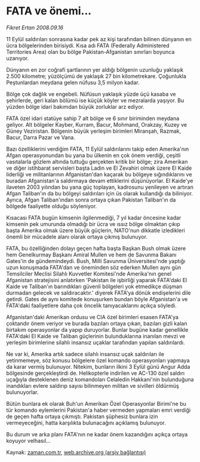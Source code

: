# FATA ve önemi...

*Fikret Ertan 2008.09.16*

<tr><td class="metin" colspan="2" style="padding-top: 20px; padding-left: 5px; padding-right: 10px;">11 Eylül saldırıları sonrasına kadar pek az kişi tarafından bilinen dünyanın en ücra bölgelerinden birisiydi. Kısa adı FATA (Federally Administered Territories Area) olan bu bölge Pakistan-Afganistan sınırları boyunca uzanıyor.</td></tr><tr><td class="metin" colspan="2" style="padding-top: 20px; padding-left: 5px; padding-right: 10px;"><p>Dünyanın en zor coğrafi şartlarının yer aldığı bölgenin uzunluğu yaklaşık 2.500 kilometre; yüzölçümü de yaklaşık 27 bin kilometrekare. Çoğunlukla Peştunlardan meydana gelen nüfusu 3,5 milyon kadar. 
<p>Bölge çok dağlık ve engebeli. Nüfüsun yaklaşık yüzde üçü kasaba ve şehirlerde, geri kalan bölümü ise küçük köyler ve mezralarda yaşıyor. Bu yüzden bölge idari bakımdan büyük zorluklar arz ediyor.
<p>FATA özel idari statüye sahip 7 alt bölge ve 6 sınır biriminden meydana geliyor. Alt bölgeler Kayber, Kurram, Bacur, Mohmand, Orakzay, Kuzey ve Güney Veziristan. Bölgenin büyük yerleşim birimleri Miranşah, Razmak, Bacur, Darra Pazar ve Vana.
<p>Bazı özelliklerini verdiğim FATA, 11 Eylül saldırılarını takip eden Amerika'nın Afgan operasyonundan bu yana bu ülkenin en çok önem verdiği, çeşitli vasıtalarla gözlem altında tuttuğu gerçekten kritik bir bölge; zira Amerikan ve diğer istihbarat servisleri başta Ladin ve El Zevahiri olmak üzere El Kaide liderliği ve militanlarının Afganistan'dan kaçarak bu bölgeye sığındıklarını ve buradan Afganistan'a saldırmaya devam ettiklerini düşünüyorlar. El Kaide'ye ilaveten 2003 yılından bu yana güç toplayan, kadrosunu yenileyen ve artıran Afgan Taliban'ın da bu bölgeyi saldırıları için üs olarak kullandığı da biliniyor. Ayrıca, Afgan Taliban'ından sonra ortaya çıkan Pakistan Taliban'ın da bölgede faaliyette olduğu söyleniyor.
<p>Kısacası FATA bugün kimsenin ilgilenmediği, 7 yıl kadar öncesine kadar kimsenin pek umurunda olmadığı bir ücra ve ıssız bölge olmaktan çıkıp başta Amerika olmak üzere büyük güçlerin, NATO'nun dikkatle izledikleri önemli bir mücadele alanı olarak ortaya çıkmış bulunuyor.
<p>FATA, bu özelliğinden dolayı geçen hafta başta Başkan Bush olmak üzere hem Genelkurmay Başkanı Amiral Mullen ve hem de Savunma Bakanı Gates'in de gündemindeydi. Bush, Milli Savunma Üniversitesi'nde yaptığı uzun konuşmada FATA'dan ve öneminden söz ederken Mullen aynı gün Temsilciler Meclisi Silahlı Kuvvetler Komitesi'nde Amerika'nın genel Afganistan stratejisini anlatırken 'Pakistan ile işbirliği yaparak FATA'daki El Kaide ve Taliban'ın barındıkları güvenli bölgeleri yok etmedikçe düşman durmadan gelecek ve saldıracaktır.' diyerek FATA'ya dönük endişelerini dile getirdi. Gates de aynı komitede konuşurken bundan böyle Afganistan'a ve FATA'daki faaliyetlere daha çok öncelik tanıyacaklarını açıkça söyledi.
<p>Afganistan'daki Amerikan ordusu ve CIA özel birimleri esasen FATA'ya çoktandır önem veriyor ve burada bazıları ortaya çıkan, bazıları gizli kalan birtakım operasyonlar da yapıp duruyorlar. Bunlar bugüne kadar genellikle FATA'daki El Kaide ve Taliban güçlerinin bulunduklarına inanılan mevzi ve yerleşim birimlerine silahlı insansız uçaklar tarafından yapılan saldırılardı.
<p>Ne var ki, Amerika artık sadece silahlı insansız uçak saldırıları ile yetinmemeye, söz konusu bölgelere özel komando operasyonları yapmaya da karar vermiş bulunuyor. Nitekim, bunların ilkini 3 Eylül günü Angur Adda bölgesinde gerçekleştirdi de. Helikopterle indirilen ve AC-130 özel saldırı uçağıyla desteklenen deniz komandoları Celaledin Hakkani'nin bulunduğuna inandıkları evlere saldırıp sayısı bilinmeyen militan ve sivilleri öldürmüş bulunuyorlar.
<p>Bütün bunlara ek olarak Buh'un Amerikan Özel Operasyonlar Birimi'ne bu tür komando eylemlerini Pakistan'a haber vermeden yapmaları emri verdiği de geçen hafta ortaya çıkmıştı. Pakistan şüphesiz bunlara izin vermeyeceğini, hatta karşılıkta bulunacağını açıklamış bulunuyor.
<p>Bu durum ve arka planı FATA'nın ne kadar önem kazandığını açıkça ortaya koyuyor velhasıl...<br/></p></p></p></p></p></p></p></p></p></p></td></tr>

Kaynak: [zaman.com.tr](http://zaman.com.tr/yazar.do?yazino=738746), [web.archive.org (arşiv bağlantısı)](http://web.archive.org/web/20080926102824/http://www.zaman.com.tr:80/yazar.do?yazino=738746)
